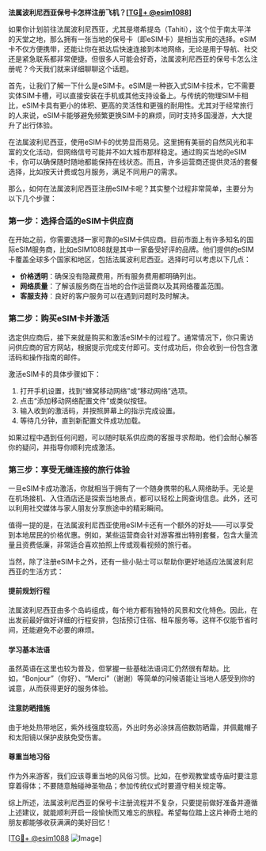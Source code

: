**法属波利尼西亚保号卡怎样注册飞机？[[TG💪+ @esim1088](https://t.me/s/esim1088)]**

如果你计划前往法属波利尼西亚，尤其是塔希提岛（Tahiti），这个位于南太平洋的天堂之地，那么拥有一张当地的保号卡（即eSIM卡）是相当实用的选择。eSIM卡不仅方便携带，还能让你在抵达后快速连接到本地网络，无论是用于导航、社交还是紧急联系都非常便捷。但很多人可能会好奇，法属波利尼西亚的保号卡怎么注册呢？今天我们就来详细聊聊这个话题。

首先，让我们了解一下什么是eSIM卡。eSIM是一种嵌入式SIM卡技术，它不需要实体SIM卡槽，可以直接安装在手机或其他支持设备上。与传统的物理SIM卡相比，eSIM卡具有更小的体积、更高的灵活性和更强的耐用性。尤其对于经常旅行的人来说，eSIM卡能够避免频繁更换SIM卡的麻烦，同时支持多国漫游，大大提升了出行体验。

在法属波利尼西亚，使用eSIM卡的优势显而易见。这里拥有美丽的自然风光和丰富的文化活动，但网络信号可能并不如大城市那样稳定。通过购买当地的eSIM卡，你可以确保随时随地都能保持在线状态。而且，许多运营商还提供灵活的套餐选择，比如按天计费或包月服务，满足不同用户的需求。

那么，如何在法属波利尼西亚注册eSIM卡呢？其实整个过程非常简单，主要分为以下几个步骤：

### 第一步：选择合适的eSIM卡供应商

在开始之前，你需要选择一家可靠的eSIM卡供应商。目前市面上有许多知名的国际eSIM服务商，比如eSIM1088就是其中一家备受好评的品牌。他们提供的eSIM卡覆盖全球多个国家和地区，包括法属波利尼西亚。选择时可以考虑以下几点：

- **价格透明**：确保没有隐藏费用，所有服务费用都明确列出。
- **网络质量**：了解该服务商在当地的合作运营商以及其网络覆盖范围。
- **客服支持**：良好的客户服务可以在遇到问题时及时解决。

### 第二步：购买eSIM卡并激活

选定供应商后，接下来就是购买和激活eSIM卡的过程了。通常情况下，你只需访问供应商的官方网站，根据提示完成支付即可。支付成功后，你会收到一份包含激活码和操作指南的邮件。

激活eSIM卡的具体步骤如下：
1. 打开手机设置，找到“蜂窝移动网络”或“移动网络”选项。
2. 点击“添加移动网络配置文件”或类似按钮。
3. 输入收到的激活码，并按照屏幕上的指示完成设置。
4. 等待几分钟，直到新配置文件成功加载。

如果过程中遇到任何问题，可以随时联系供应商的客服寻求帮助。他们会耐心解答你的疑问，并指导你顺利完成激活。

### 第三步：享受无缝连接的旅行体验

一旦eSIM卡成功激活，你就相当于拥有了一个随身携带的私人网络助手。无论是在机场接机、入住酒店还是探索当地景点，都可以轻松上网查询信息。此外，还可以利用社交媒体与家人朋友分享旅途中的精彩瞬间。

值得一提的是，在法属波利尼西亚使用eSIM卡还有一个额外的好处——可以享受到本地居民的价格优惠。例如，某些运营商会针对游客推出特别套餐，包含大量流量且资费低廉，非常适合喜欢拍照上传或观看视频的旅行者。

当然，除了注册eSIM卡之外，还有一些小贴士可以帮助你更好地适应法属波利尼西亚的生活方式：

#### 提前规划行程
法属波利尼西亚由多个岛屿组成，每个地方都有独特的风景和文化特色。因此，在出发前最好做好详细的行程安排，包括预订住宿、租车服务等。这样不仅能节省时间，还能避免不必要的麻烦。

#### 学习基本法语
虽然英语在这里也较为普及，但掌握一些基础法语词汇仍然很有帮助。比如，“Bonjour”（你好）、“Merci”（谢谢）等简单的问候语能让当地人感受到你的诚意，从而获得更好的服务体验。

#### 注意防晒措施
由于地处热带地区，紫外线强度较高，外出时务必涂抹高倍数防晒霜，并佩戴帽子和太阳镜以保护皮肤免受伤害。

#### 尊重当地习俗
作为外来游客，我们应该尊重当地的风俗习惯。比如，在参观教堂或寺庙时要注意穿着得体；不要随意触碰神圣物品；参加传统仪式时要遵守相关规定等。

综上所述，法属波利尼西亚的保号卡注册流程并不复杂，只要提前做好准备并遵循上述建议，就能顺利开启一段愉快而又难忘的旅程。希望每位踏上这片神奇土地的朋友都能够收获满满的美好回忆！

[[TG💪+ @esim1088](https://t.me/s/esim1088) ![Image](https://i.postimg.cc/4NQfJmqS/Snipaste-2025-05-13-00-14-12.png)]
